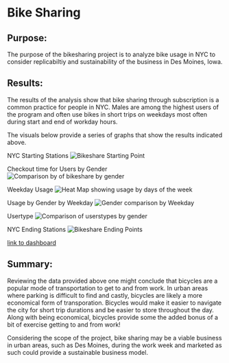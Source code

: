 # Bike Sharing 

## Purpose:
The purpose of the bikesharing project is to analyze bike usage in NYC to consider replicabiltiy and sustainability of the business in Des Moines, Iowa.

##  Results:
The results of the analysis show that bike sharing through subscription is a common practice for people in NYC. Males are among the highest users of the program and often use bikes in short trips on weekdays most often during start and end of workday hours. 

The visuals below provide a series of graphs that show the results indicated above. 

NYC Starting Stations
![Bikeshare Starting Point]("C:\Users\kathl\OneDrive\Desktop\Bootcamp_Classwork\Projects\Module_14_Tableau\resources\StartingStation.png")

Checkout time for Users by Gender
![Comparison by of bikeshare by gender]("C:\Users\kathl\OneDrive\Desktop\Bootcamp_Classwork\Projects\Module_14_Tableau\resources\Checkout_time_by_Gender.png")

Weekday Usage
![Heat Map showing usage by days of the week]("C:\Users\kathl\OneDrive\Desktop\Bootcamp_Classwork\Projects\Module_14_Tableau\resources\Trips_by_Weekday.png")

Usage by Gender by Weekday
![Gender comparison by Weekday]("C:\Users\kathl\OneDrive\Desktop\Bootcamp_Classwork\Projects\Module_14_Tableau\resources\Trips_by_Gender.png")

Usertype
![Comparison of userstypes by gender]("C:\Users\kathl\OneDrive\Desktop\Bootcamp_Classwork\Projects\Module_14_Tableau\resources\Usertype_by_Gender.png")

NYC Ending Stations
![Bikeshare Ending Points]("C:\Users\kathl\OneDrive\Desktop\Bootcamp_Classwork\Projects\Module_14_Tableau\resources\EndingStations.png")


[link to dashboard](https://public.tableau.com/app/profile/kathleen.yager/viz/NYCBikesharingReview/NYCCitiBikesharingReview?publish=yes)

## Summary: 
Reviewing the data provided above one might conclude that bicycles are a popular mode of transportation to get to and from work. In urban areas where parking is difficult to find and castly, bicycles are likely a more economical form of transporation. Bicycles would make it easier to navigate the city for short trip durations and be easier to store throughout the day. Along with being economical, bicycles provide some the added bonus of a bit of exercise getting to and from work! 

Considering the scope of the project, bike sharing may be a viable business in urban areas, such as Des Moines, during the work week and marketed as such could provide a sustainable business model. 

 